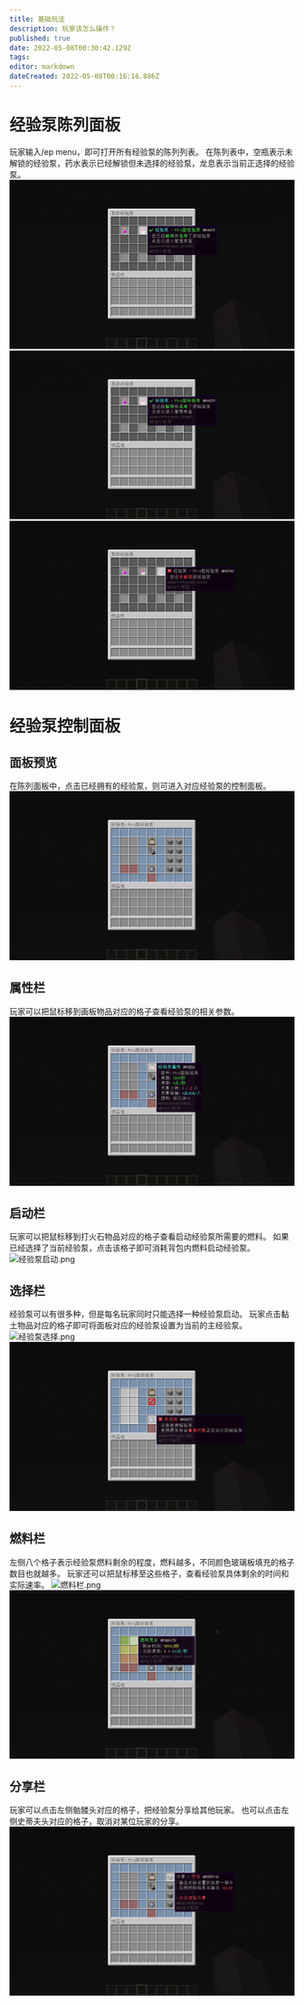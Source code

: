 ```yaml
---
title: 基础玩法
description: 玩家该怎么操作？
published: true
date: 2022-05-08T00:30:42.129Z
tags: 
editor: markdown
dateCreated: 2022-05-08T00:16:16.886Z
---
```


# 经验泵陈列面板
玩家输入/ep menu，即可打开所有经验泵的陈列列表。
在陈列表中，空瓶表示未解锁的经验泵，药水表示已经解锁但未选择的经验泵，龙息表示当前正选择的经验泵。
![px-1.png](/exppump/简介/px-1.png)![px-2.png](/exppump/简介/px-2.png)![px-3.png](/exppump/简介/px-3.png)

# 经验泵控制面板
## 面板预览
在陈列面板中，点击已经拥有的经验泵，则可进入对应经验泵的控制面板。
![控制面板.png](/exppump/简介/控制面板.png)
## 属性栏
玩家可以把鼠标移到画板物品对应的格子查看经验泵的相关参数。
![经验泵属性.png](/exppump/简介/经验泵属性.png)
## 启动栏
玩家可以把鼠标移到打火石物品对应的格子查看启动经验泵所需要的燃料。
如果已经选择了当前经验泵，点击该格子即可消耗背包内燃料启动经验泵。
![经验泵启动.png](/exppump/简介/经验泵启动.png)
## 选择栏
经验泵可以有很多种，但是每名玩家同时只能选择一种经验泵启动。
玩家点击黏土物品对应的格子即可将面板对应的经验泵设置为当前的主经验泵。
![经验泵选择.png](/exppump/简介/经验泵选择.png)
![未选择.png](/exppump/简介/未选择.png)
## 燃料栏
左侧八个格子表示经验泵燃料剩余的程度，燃料越多，不同颜色玻璃板填充的格子数目也就越多。
玩家还可以把鼠标移至这些格子，查看经验泵具体剩余的时间和实际速率。
![燃料栏.png](/exppump/简介/燃料栏.png)
![运行中.png](/exppump/简介/运行中.png)
## 分享栏
玩家可以点击左侧骷髅头对应的格子，把经验泵分享给其他玩家。
也可以点击左侧史蒂夫头对应的格子，取消对某位玩家的分享。
![分享栏.png](/exppump/简介/分享栏.png)
